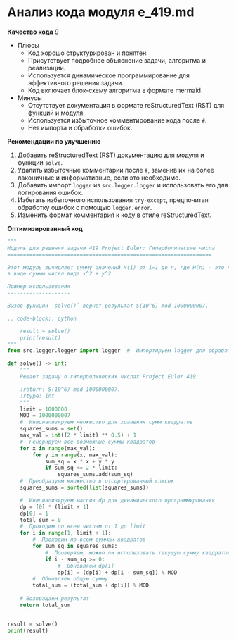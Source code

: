 # Анализ кода модуля e_419.md

**Качество кода**
9
- Плюсы
    - Код хорошо структурирован и понятен.
    - Присутствует подробное объяснение задачи, алгоритма и реализации.
    - Используется динамическое программирование для эффективного решения задачи.
    - Код включает блок-схему алгоритма в формате mermaid.
- Минусы
    - Отсутствует документация в формате reStructuredText (RST) для функций и модуля.
    - Используется избыточное комментирование кода после `#`.
    - Нет импорта и обработки ошибок.

**Рекомендации по улучшению**

1.  Добавить reStructuredText (RST) документацию для модуля и функции `solve`.
2.  Удалить избыточные комментарии после `#`, заменив их на более лаконичные и информативные, если это необходимо.
3.  Добавить импорт `logger` из `src.logger.logger` и использовать его для логирования ошибок.
4.  Избегать избыточного использования `try-except`, предпочитая обработку ошибок с помощью `logger.error`.
5.  Изменить формат комментария к коду в стиле reStructuredText.

**Оптимизированный код**

```python
"""
Модуль для решения задачи 419 Project Euler: Гиперболические числа
=================================================================

Этот модуль вычисляет сумму значений H(i) от i=1 до n, где H(n) - это количество способов представить число n
в виде суммы чисел вида x^2 + y^2.

Пример использования
--------------------

Вызов функции `solve()` вернет результат S(10^6) mod 1000000007.

.. code-block:: python

    result = solve()
    print(result)
"""
from src.logger.logger import logger  #  Импортируем logger для обработки ошибок

def solve() -> int:
    """
    Решает задачу о гиперболических числах Project Euler 419.

    :return: S(10^6) mod 1000000007.
    :rtype: int
    """
    limit = 1000000
    MOD = 1000000007
    #  Инициализируем множество для хранения сумм квадратов
    squares_sums = set()
    max_val = int((2 * limit) ** 0.5) + 1
    #  Генерируем все возможные суммы квадратов
    for x in range(max_val):
        for y in range(x, max_val):
            sum_sq = x * x + y * y
            if sum_sq <= 2 * limit:
                squares_sums.add(sum_sq)
    #  Преобразуем множество в отсортированный список
    squares_sums = sorted(list(squares_sums))

    #  Инициализируем массив dp для динамического программирования
    dp = [0] * (limit + 1)
    dp[0] = 1
    total_sum = 0
    #  Проходим по всем числам от 1 до limit
    for i in range(1, limit + 1):
        #  Проходим по всем суммам квадратов
        for sum_sq in squares_sums:
            #  Проверяем, можно ли использовать текущую сумму квадратов
            if i - sum_sq >= 0:
                #  Обновляем dp[i]
                dp[i] = (dp[i] + dp[i - sum_sq]) % MOD
        #  Обновляем общую сумму
        total_sum = (total_sum + dp[i]) % MOD
    
    # Возвращаем результат
    return total_sum


result = solve()
print(result)
```